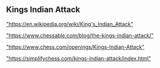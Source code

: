 <h2>Kings Indian Attack</h2>
<p><a href="https://en.wikipedia.org/wiki/King's_Indian_Attack">"https://en.wikipedia.org/wiki/King's_Indian_Attack"</a></p>

<p><a href="https://www.chessable.com/blog/the-kings-indian-attack/">"https://www.chessable.com/blog/the-kings-indian-attack/"</a></p>

<p><a href="https://www.chess.com/openings/Kings-Indian-Attack">"https://www.chess.com/openings/Kings-Indian-Attack"</a></p>

<p><a href="https://simplifychess.com/kings-indian-attack/index.html">"https://simplifychess.com/kings-indian-attack/index.html"</a></p>

